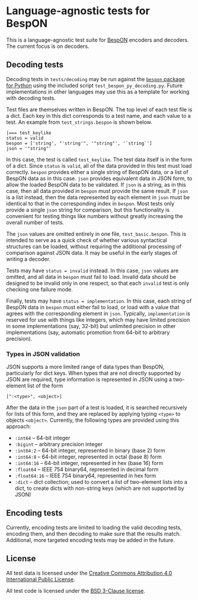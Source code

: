 # Language-agnostic tests for BespON


This is a language-agnostic test suite for
[BespON](https://bespon.github.io) encoders and decoders.  The current focus
is on decoders.


## Decoding tests

Decoding tests in `tests/decoding` may be run against the
[`bespon` package for Python](https:/github.com/bespon/bespon_py) using the
included script `test_bespon_py_decoding.py`.  Future implementations in
other languages may use this as a template for working with decoding tests.

Test files are themselves written in BespON.  The top level of each test file
is a dict.  Each key in this dict corresponds to a test name, and each value
to a test.  An example from `test_strings.bespon` is shown below.
```text
|=== test_keylike
status = valid
bespon = ['string', "'string'", '"string"', '`string`']
json = '"string"'
```
In this case, the test is called `test_keylike`.  The test data itself
is in the form of a dict.  Since `status` is `valid`, all of the data
provided in this test must load correctly.  `bespon` provides either a single
string of BespON data, or a list of BespON data as in this case.  `json`
provides equivalent data in JSON form, to allow the loaded BespON data to
be validated.  If `json` is a string, as in this case, then all data provided
in `bespon` must provide the same result.  If `json` is a list instead, then
the data represented by each element in `json` must be identical to that
in the corresponding index in `bespon`.  Most tests only provide a single
`json` string for comparison, but this functionality is convenient for
testing things like numbers without greatly increasing the overall number of
tests.

The `json` values are omitted entirely in one file, `test_basic.bespon`.
This is intended to serve as a quick check of whether various syntactical
structures can be loaded, without requiring the additional processing of
comparison against JSON data.  It may be useful in the early stages of
writing a decoder.

Tests may have `status = invalid` instead.  In this case, `json` values are
omitted, and all data in `bespon` must fail to load.  Invalid data should be
designed to be invalid only in one respect, so that each `invalid` test
is only checking one failure mode.

Finally, tests may have `status = implementation`.  In this case, each string
of BespON data in `bespon` must either fail to load, or load with a
value that agrees with the corresponding element in `json`.  Typically,
`implementation` is reserved for use with things like integers, which may
have limited precision in some implementations (say, 32-bit) but unlimited
precision in other implementations (say, automatic promotion from 64-bit to
arbitrary precision).


### Types in JSON validation

JSON supports a more limited range of data types than BespON, particularly
for dict keys.  When types that are not directly supported by JSON are
required, type information is represented in JSON using a two-element list
of the form
```text
[":<type>", <object>]
```
After the data in the `json` part of a test is loaded, it is searched
recursively for lists of this form, and they are replaced by applying typing
`<type>` to objects `<object>`.  Currently, the following types are provided
using this approach:

  * `:int64` – 64-bit integer
  * `:bigint` – arbitrary precision integer
  * `:int64:2` – 64-bit integer, represented in binary (base 2) form
  * `:int64:8` – 64-bit integer, represented in octal (base 8) form
  * `:int64:16` – 64-bit integer, represented in hex (base 16) form
  * `:float64` – IEEE 754 binary64, represented in decimal form
  * `:float64:16` – IEEE 754 binary64, represented in hex form
  * `:dict` – dict collection; used to convert a list of two-element lists
    into a dict, to create dicts with non-string keys (which are not
    supported by JSON)


## Encoding tests

Currently, encoding tests are limited to loading the valid decoding tests,
encoding them, and then decoding to make sure that the results match.
Additional, more targeted encoding tests may be added in the future.


## License

All test data is licensed under the
[Creative Commons Attribution 4.0 International Public License](https://creativecommons.org/licenses/by/4.0/legalcode).

All test code is licensed under the
[BSD 3-Clause license](https://opensource.org/licenses/BSD-3-Clause).
